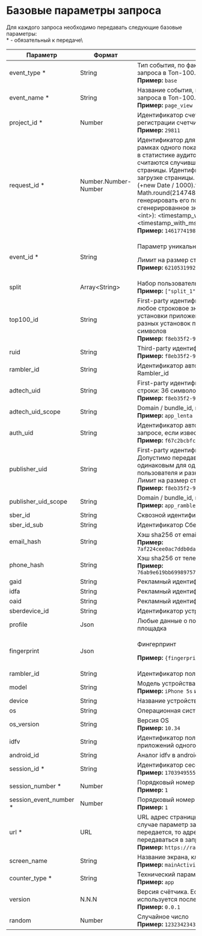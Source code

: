 # Базовые параметры запроса

Для каждого запроса необходимо передавать следующие базовые параметры:\
\* - обязательный к передаче\


<table><thead><tr><th width="238">Параметр</th><th width="160.4402985074627">Формат</th><th>Описание</th></tr></thead><tbody><tr><td>event_type *</td><td>String</td><td>Тип события, по факту которого осуществляется отправка запроса в Топ-100. Указывается одно из <a href="../../model-dannykh/tipy-sobytii.md">возможных значений</a><br><strong>Пример:</strong> <code>base</code></td></tr><tr><td>event_name *</td><td>String</td><td>Название события, по факту которого осуществляется отправка запроса в Топ-100. <br><strong>Пример:</strong> <code>page_view</code></td></tr><tr><td>project_id *</td><td>Number</td><td>Идентификатор счетчика, сгенерированный в Топ-100 при регистрации счетчика. <br><strong>Пример:</strong> <code>29811</code></td></tr><tr><td>request_id *</td><td>Number.Number-Number</td><td>Идентификатор для группировки событий, произошедших в рамках одного показа страницы. Позволяет корректно учитывать в статистике аудиторные показатели. События с одинаковым rid считаются случившимися в рамках одного и того же показа страницы. Идентификатор следует сгенерировать один раз при загрузке страницы. Можно это сделать следующим образом: (+new Date / 1000).toString() + '-' + Math.round(2147483647*Math.random()).toString(). Или генерировать его по собственному алгоритму, но так, чтобы сгенерированное значение соответствовало шаблону (&#x3C;float>-&#x3C;int>): &#x3C;timestamp_with_msecs> + '-' + &#x3C;some_random_value>, где &#x3C;timestamp_with_msecs> - с миллисекундами. <br><strong>Пример:</strong> <code>1461774198.139-396177806</code></td></tr><tr><td>event_id *</td><td>String</td><td><p>Параметр уникальности каждого события</p><p>Лимит на размер строки: 36 символов<br><strong>Пример:</strong> <code>6210531992879190</code></p></td></tr><tr><td>split</td><td>Array&#x3C;String></td><td>Набор пользовательских <a href="../veb-schyotchik/splitovanie.md">сплитов</a><br><strong>Пример:</strong> <code>["split_1","split_2","split_3"]</code></td></tr><tr><td>top100_id</td><td>String</td><td>First-party идентификатор пользователя. Допустимо передавать любое строковое значение которое будет одинаковым для одной установки приложения на устройство пользователя и разным для разных установок приложения. Лимит на размер строки: 100 символов<br><strong>Пример:</strong> <code>f8eb35f2-94b0-4f19-affa-9d8b9c878270</code></td></tr><tr><td>ruid</td><td>String</td><td>Third-party идентификатор пользователя.<br><strong>Пример:</strong> <code>f8eb35f2-94b0-4f19-affa-9d8b9c878270</code></td></tr><tr><td>rambler_id</td><td>String</td><td>Идентификатор авторизованного пользователя в системе Rambler_id</td></tr><tr><td>adtech_uid</td><td>String</td><td>First-party идентификатор пользователя. Лимит на размер строки: 36 символов<br><strong>Пример:</strong> <code>f8eb35f2-94b0-4f19-affa-9d8b9c878270</code></td></tr><tr><td>adtech_uid_scope</td><td>String</td><td>Domain / bundle_id, граница применимости идентификатора<br><strong>Пример:</strong> <code>app_lenta</code></td></tr><tr><td>auth_uid</td><td>String</td><td>Идентификатор авторизованного пользователя. Передается в запросе, если известен. Лимит на размер строки: 36 символов<br><strong>Пример:</strong> <code>f67c2bcbfcfa30f</code></td></tr><tr><td>publisher_uid</td><td>String</td><td>First-party идентификатор пользователя приложением. Допустимо передавать любое строковое значение которое будет одинаковым для одной установки приложения на устройство пользователя и разным для разных установок приложения. Лимит на размер строки: 36 символов<br><strong>Пример:</strong> <code>f8eb35f2-94b0-4f19-affa-9d8b9c878270</code></td></tr><tr><td>publisher_uid_scope</td><td>String</td><td>Domain / bundle_id, граница применимости идентификатора<br><strong>Пример:</strong> <code>app_rambler</code></td></tr><tr><td>sber_id</td><td>String</td><td>Сквозной идентификатор Сбера, верный для всех партнеров</td></tr><tr><td>sber_id_sub</td><td>String</td><td>Идентификатор Сбера, верный для одного партнера</td></tr><tr><td>email_hash</td><td>String</td><td>Хэш sha256 от email пользователя<br><strong>Пример:</strong> <code>7af224cee0ac7ddb0da574fbb3dc2890e33b4d1e99a335394858f3221b548a7a</code></td></tr><tr><td>phone_hash</td><td>String</td><td>Хэш sha256 от телефона пользователя, формат 999-999-99-99<br><strong>Пример:</strong> <code>76ab9e619bb699897571f6860f44144b07d6560a1fbab09dc88e5f14e1098f48</code></td></tr><tr><td>gaid</td><td>String</td><td>Рекламный идентификатор в android</td></tr><tr><td>idfa</td><td>String</td><td>Рекламный идентификатор в ios</td></tr><tr><td>oaid</td><td>String</td><td>Рекламный идентификатор huawei</td></tr><tr><td>sberdevice_id</td><td>String</td><td>Идентификатор устройства от sberdevice</td></tr><tr><td>profile</td><td>Json</td><td>Любые данные о пользователи, которые может передать площадка</td></tr><tr><td>fingerprint</td><td>Json</td><td><p>Фингерпринт</p><p><strong>Пример:</strong> <code>{fingerprint: pA8AAENKs1d4BLyuAdJxQQA=}</code></p></td></tr><tr><td>rambler_id</td><td>String</td><td>Идентификатор пользователя в Рамблере<br></td></tr><tr><td>model</td><td>String</td><td>Модель устройства <br><strong>Пример:</strong> <code>iPhone 5s</code> или <code>SM-J500M</code></td></tr><tr><td>device</td><td>String</td><td>Название устройства по классификации производителя (hwm)</td></tr><tr><td>os</td><td>String</td><td>Операционная система устройства</td></tr><tr><td>os_version</td><td>String</td><td>Версия OS<br><strong>Пример:</strong> <code>10.34</code></td></tr><tr><td>idfv</td><td>String</td><td>Идентификатор пользователя в ios, верный в рамках скоупа приложений одного издателя</td></tr><tr><td>android_id</td><td>String</td><td>Аналог idfv в android</td></tr><tr><td>session_id *</td><td>String</td><td>Идентификатор сессии<br><strong>Пример:</strong> <code>1703949555_1650546049152</code></td></tr><tr><td>session_number *</td><td>Number</td><td>Порядковый номер сессии<br><strong>Пример:</strong> <code>1</code></td></tr><tr><td>session_event_number *</td><td>Number</td><td>Порядковый номер события в сессии<br><strong>Пример:</strong> <code>1</code></td></tr><tr><td>url *</td><td>URL</td><td>URL адрес страницы, на которой произошло событие. В общем случае параметр запроса url необязателен. Но если он не передается, то адрес страницы должен обязательно передаваться в запросе в заголовке HTTP referer.<br><strong>Пример:</strong> <code>https://rambler.ru/main_page</code></td></tr><tr><td>screen_name</td><td>String</td><td>Название экрана, класса приложения<br><strong>Пример:</strong> <code>mainActivity</code></td></tr><tr><td>counter_type *</td><td>String</td><td>Технический параметр. Передаем тип потока данных.<br><strong>Пример:</strong> <code>app</code></td></tr><tr><td>version</td><td>N.N.N</td><td>Версия счётчика. Если параметр не передан, то по умолчанию используется последняя версия счетчика.<br><strong>Пример:</strong> <code>0.0.1</code></td></tr><tr><td>random</td><td>Number</td><td>Случайное число<br><strong>Пример:</strong> <code>12323423432</code></td></tr></tbody></table>

